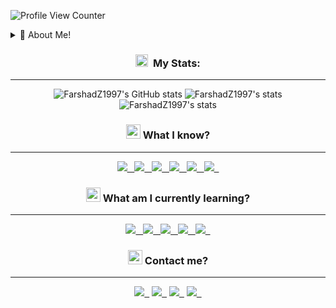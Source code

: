 ![Profile View Counter](https://komarev.com/ghpvc/?username=farshadz1997&color=red)

<div align="left">
    <details>
<summary>📕 About Me!</summary>

## Resume: (About Me!)

**👋 Hey, i'm Farshad!**

🌱 **▸** I'm currently learning **Flutter** and also improving my skills in **Django** & **DRF**. \
📚 **▸** I have bachelor's in electrical engineering. \
📫 **▸** I'm looking forward to find my place in the programming world.

👾 **▸ About my hobbies, I like:**

🎮 `Games` • 🏎️ `racing` • 🎲 `RPG` • 🖌️ `Movies` • 📚 `Learning` • 🎧 `Music` 

##

</div>

###

<div align="center">

### <a href="https://emoji.gg/emoji/3716-blurple-github"><img src="https://cdn3.emoji.gg/emojis/3716-blurple-github.png" width="20px" height="20px" alt="BlurpleGithub-emoji"></a>&#160; My Stats:
---

![FarshadZ1997's GitHub stats](https://github-readme-stats.vercel.app/api?username=farshadz1997&show_icons=true&count_private=true&include_all_commits=true&theme=codeSTACKr&title_color=e73737&icon_color=e73737&border_color=0d1017&bg_color=0e1118)
![FarshadZ1997's stats](https://github-readme-stats.vercel.app/api/top-langs/?username=farshadz1997&layout=compact&langs_count=7&theme=codeSTACKr&title_color=e73737&icon_color=e73737&border_color=0e1118&bg_color=0e1118)
![FarshadZ1997's stats](https://github-readme-streak-stats.herokuapp.com/?user=farshadz1997&theme=dark&ring=e73737&currStreakNum=ffffff&hide_border=true&background=0E1118)

### <a href="https://emoji.gg/emoji/8388-moyaimad"><img src="https://cdn3.emoji.gg/emojis/8388-moyaimad.png" width="23px" height="23px" alt="Moyaimad"></a> What I know?
---
<a href="https://github.com/alexandresanlim/Badges4-README.md-Profile"><img src="https://img.shields.io/badge/Python-FFD43B?style=for-the-badge&logo=python&logoColor=blue">&nbsp;&nbsp;
<a href="https://github.com/alexandresanlim/Badges4-README.md-Profile"><img src="https://img.shields.io/badge/Django-092E20?style=for-the-badge&logo=django&logoColor=green">&nbsp;&nbsp;
<a href="https://github.com/alexandresanlim/Badges4-README.md-Profile"><img src="https://img.shields.io/badge/django%20rest-ff1709?style=for-the-badge&logo=django&logoColor=white">&nbsp;&nbsp;
<a href="https://github.com/alexandresanlim/Badges4-README.md-Profile"><img src="https://img.shields.io/badge/Selenium-43B02A?style=for-the-badge&logo=Selenium&logoColor=white">&nbsp;&nbsp;
<a href="https://github.com/alexandresanlim/Badges4-README.md-Profile"><img src="https://img.shields.io/badge/GIT-E44C30?style=for-the-badge&logo=git&logoColor=white">&nbsp;&nbsp;
<a href="https://github.com/alexandresanlim/Badges4-README.md-Profile"><img src="https://img.shields.io/badge/VSCode-0078D4?style=for-the-badge&logo=visual%20studio%20code&logoColor=white">&nbsp;&nbsp;

### <a href="https://emoji.gg/emoji/5606-dontknow"><img src="https://cdn3.emoji.gg/emojis/5606-dontknow.png" width="23px" height="23px" alt="dontknow"></a> What am I currently learning?
---
<a href="https://github.com/alexandresanlim/Badges4-README.md-Profile"><img src="https://img.shields.io/badge/Docker-2CA5E0?style=for-the-badge&logo=docker&logoColor=white">&nbsp;&nbsp;
<a href="https://github.com/alexandresanlim/Badges4-README.md-Profile"><img src="https://img.shields.io/badge/Dart-0175C2?style=for-the-badge&logo=dart&logoColor=white">&nbsp;&nbsp;
<a href="https://github.com/alexandresanlim/Badges4-README.md-Profile"><img src="https://img.shields.io/badge/Flutter-02569B?style=for-the-badge&logo=flutter&logoColor=white">&nbsp;&nbsp;
<a href="https://github.com/alexandresanlim/Badges4-README.md-Profile"><img src="https://img.shields.io/badge/JavaScript-323330?style=for-the-badge&logo=javascript&logoColor=F7DF1E">&nbsp;&nbsp;
<a href="https://github.com/alexandresanlim/Badges4-README.md-Profile"><img src="https://img.shields.io/badge/jQuery-0769AD?style=for-the-badge&logo=jquery&logoColor=white">&nbsp;&nbsp;

### <a href="https://emoji.gg/emoji/2495-smsmessage"><img src="https://cdn3.emoji.gg/emojis/2495-smsmessage.png" width="23px" height="23px" alt="SMSMessage"></a> Contact me?
---
<a href="https://t.me/farshadZ1997"><img src="https://img.shields.io/badge/Telegram-2CA5E0?style=for-the-badge&logo=telegram&logoColor=white">&nbsp;&nbsp;</a>
<a href="mailto:farshadzargary1997@gmail.com"><img src="https://img.shields.io/badge/Gmail-D14836?style=for-the-badge&logo=gmail&logoColor=white">&nbsp;&nbsp;</a>
<a href="https://www.instagram.com/farshadz_1997/"><img src="https://img.shields.io/badge/Instagram-E4405F?style=for-the-badge&logo=instagram&logoColor=white">&nbsp;&nbsp;</a>
<a href="https://www.linkedin.com/in/farshad-zargari-444b2612b"><img src="https://img.shields.io/badge/LinkedIn-0077B5?style=for-the-badge&logo=linkedin&logoColor=white">&nbsp;&nbsp;</a>

</div>
